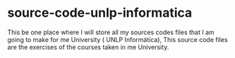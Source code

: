 source-code-unlp-informatica
============================

This be one place where I will store all my sources codes files that I am going to make for me University ( UNLP Informática), This source code files are the exercises of the courses taken in me University.
